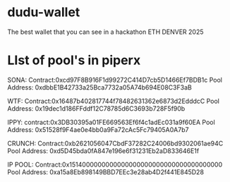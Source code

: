 # dudu-wallet
The best wallet that you can see in a hackathon ETH DENVER 2025 

# LIst of pool's in piperx

SONA:
Contract:0xcd97F8B916F1d99272C414D7cb5D1466Ef7BDB1c
Pool Address: 0xdbbE1B42733a25Bca7732a05A74b694E08C3F3aB

WTF:
Contract:0x16487b402817744f78482631362e6873d2EdddcC
Pool Address: 0x19dec1d186FFddf12C78785d6C3693b728F5f90b

IPPY:
contract:0x3DB30395a01FE669563Ef6f4c1adEc031a9f60EA
Pool Address: 0x51528f9F4ae0e4bb0a9Fa72cAc5Fc79405A0A7b7

CRUNCH:
Contract:0xb2621056047CbdF37282C24006bd9302061ae94C
Pool Address: 0xd5D45bda0fA847e196e6f31231Eb2aD833646E1f

IP POOL:
Contract:0x1514000000000000000000000000000000000000
Pool Address: 0xa15a8Eb898149BBD7EEc3e28ab4D2f441E845D28